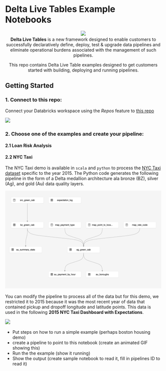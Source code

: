 <h1>Delta Live Tables Example Notebooks</h1>

<p align="center">
  <img src="https://delta.io/wp-content/uploads/2019/04/delta-lake-logo-tm.png" width="140"/><br>
  <strong>Delta Live Tables</strong> is a new framework designed to enable customers to successfully declaratively define, deploy, test & upgrade data pipelines and eliminate operational burdens associated with the management of such pipelines.
</p>
<p align="center">
  This repo contains Delta Live Table examples designed to get customers started with building, deploying and running pipelines.
</p>

## Getting Started

### 1. Connect to this repo:
Connect your Databricks workspace using the *Repos* feature to [this repo
](https://github.com/databricks/delta-live-tables-notebooks)

<img src="https://databricks.com/wp-content/uploads/2021/05/repos.png" width="140"/>


### 2. Choose one of the examples and create your pipeline:


#### 2.1 Loan Risk Analysis


#### 2.2 NYC Taxi 

The NYC Taxi demo is available in `scala` and `python` to process the [NYC Taxi dataset](https://www1.nyc.gov/site/tlc/about/tlc-trip-record-data.page) specific to the year 2015.  The Python code generates the following pipeline in the form of a Delta medallion architecture ala bronze (BZ), silver (Ag), and gold (Au) data quality layers. 

<img src="images/2015 NYCTaxi Dashboard Pipeline (BZ-AG-AU).png" width=600>


You can modify the pipeline to process all of the data but for this demo, we restricted it to 2015 because it was the most recent year of data that contained  pickup and dropoff longitude and latitude points.  This data is used in the following **2015 NYC Taxi Dashboard with Expectations**.

<img src="images/2015-nyctaxi-dashboard-with-expectations.gif" width=600/>


- Put steps on how to run a simple example (perhaps boston housing demo)
- create a pipeline to point to this notebook (create an animated GIF showing this)
- Run the the example (show it running)
- Show the output (create sample notebook to read it, fill in pipelines ID to read it)



